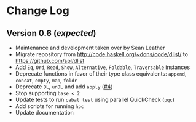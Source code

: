 
Change Log
==========

Version 0.6 (*expected*)
-------------------------

* Maintenance and development taken over by Sean Leather
* Migrate repository from http://code.haskell.org/~dons/code/dlist/ to
  https://github.com/spl/dlist
* Add `Eq`, `Ord`, `Read`, `Show`, `Alternative`, `Foldable`, `Traversable`
  instances
* Deprecate functions in favor of their type class equivalents: `append`,
  `concat`, `empty`, `map`, `foldr`
* Deprecate `DL`, `unDL` and add `apply` ([#4](https://github.com/spl/dlist/issues/4))
* Stop supporting `base < 2`
* Update tests to run `cabal test` using parallel QuickCheck (`pqc`)
* Add scripts for running `hpc`
* Update documentation


